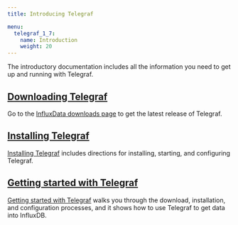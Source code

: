 ```yaml
---
title: Introducing Telegraf

menu:
  telegraf_1_7:
    name: Introduction
    weight: 20
---
```


The introductory documentation includes all the information you need to get up and running with Telegraf.

## [Downloading Telegraf](https://influxdata.com/downloads/#telegraf)

Go to the [InfluxData downloads page](https://influxdata.com/downloads/#telegraf) to get the latest release of Telegraf.

## [Installing Telegraf](/telegraf/v1.7/introduction/installation/)

[Installing Telegraf](/telegraf/v1.7/introduction/installation/) includes directions for installing, starting, and configuring Telegraf.

## [Getting started with Telegraf](/telegraf/v1.7/introduction/getting-started/)

[Getting started with Telegraf](/telegraf/v1.7/introduction/getting-started-telegraf/) walks you through the download, installation, and configuration processes, and it shows how to use Telegraf to get data into InfluxDB.
